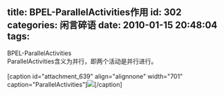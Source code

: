 title: BPEL-ParallelActivities作用
id: 302
categories: 闲言碎语
date: 2010-01-15 20:48:04
tags:
---

BPEL-ParallelActivities
</br>ParallelActivities含义为并行，即两个活动是并行进行。
</br>
</br>[caption id=&quot;attachment_639&quot; align=&quot;alignnone&quot; width=&quot;701&quot; caption=&quot;ParallelActivities&quot;]![](http://m2.img.libdd.com/farm5/2012/0822/14/CD9306A764C124618AD8EED45FAFE6DB486A8D189977_500_519.jpg)</img>[/caption]
</br>
